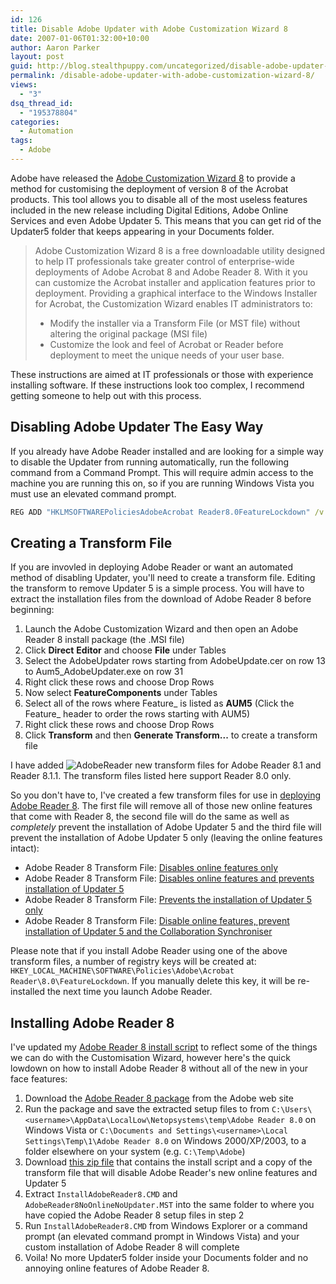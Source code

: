 ```yaml
---
id: 126
title: Disable Adobe Updater with Adobe Customization Wizard 8
date: 2007-01-06T01:32:00+10:00
author: Aaron Parker
layout: post
guid: http://blog.stealthpuppy.com/uncategorized/disable-adobe-updater-with-adobe-customization-wizard-8
permalink: /disable-adobe-updater-with-adobe-customization-wizard-8/
views:
  - "3"
dsq_thread_id:
  - "195378804"
categories:
  - Automation
tags:
  - Adobe
---
```

Adobe have released the [Adobe Customization Wizard 8](http://www.adobe.com/support/downloads/detail.jsp?ftpID=3564) to provide a method for customising the deployment of version 8 of the Acrobat products. This tool allows you to disable all of the most useless features included in the new release including Digital Editions, Adobe Online Services and even Adobe Updater 5. This means that you can get rid of the Updater5 folder that keeps appearing in your Documents folder.

> Adobe Customization Wizard 8 is a free downloadable utility designed to help IT professionals take greater control of enterprise-wide deployments of Adobe Acrobat 8 and Adobe Reader 8. With it you can customize the Acrobat installer and application features prior to deployment. Providing a graphical interface to the Windows Installer for Acrobat, the Customization Wizard enables IT administrators to:
> 
>   * Modify the installer via a Transform File (or MST file) without altering the original package (MSI file)
>   * Customize the look and feel of Acrobat or Reader before deployment to meet the unique needs of your user base.

These instructions are aimed at IT professionals or those with experience installing software. If these instructions look too complex, I recommend getting someone to help out with this process.

## Disabling Adobe Updater The Easy Way

If you already have Adobe Reader installed and are looking for a simple way to disable the Updater from running automatically, run the following command from a Command Prompt. This will require admin access to the machine you are running this on, so if you are running Windows Vista you must use an elevated command prompt.

```cmd
REG ADD "HKLMSOFTWAREPoliciesAdobeAcrobat Reader8.0FeatureLockdown" /v bUpdater /d 0 /t REG_DWORD /f
```

## Creating a Transform File

If you are invovled in deploying Adobe Reader or want an automated method of disabling Updater, you'll need to create a transform file. Editing the transform to remove Updater 5 is a simple process. You will have to extract the installation files from the download of Adobe Reader 8 before beginning:

  1. Launch the Adobe Customization Wizard and then open an Adobe Reader 8 install package (the .MSI file)
  2. Click **Direct** **Editor** and choose **File** under Tables
  3. Select the AdobeUpdater rows starting from AdobeUpdate.cer on row 13 to Aum5_AdobeUpdater.exe on row 31
  4. Right click these rows and choose Drop Rows
  5. Now select **FeatureComponents** under Tables
  6. Select all of the rows where Feature_ is listed as **AUM5** (Click the Feature_ header to order the rows starting with AUM5)
  7. Right click these rows and choose Drop Rows
  8. Click **Transform** and then **Generate Transform...** to create a transform file

I have added ![AdobeReader]({{site.baseurl}}/deployment/deploying-adobe-reader-81) new transform files for Adobe Reader 8.1 and Reader 8.1.1. The transform files listed here support Reader 8.0 only.

So you don't have to, I've created a few transform files for use in [deploying Adobe Reader 8](http://www.stealthpuppy.com/blogs/travelling/archive/2006/12/07/deploying-adobe-reader-8.aspx). The first file will remove all of those new online features that come with Reader 8, the second file will do the same as well as _completely_ prevent the installation of Adobe Updater 5 and the third file will prevent the installation of Adobe Updater 5 only (leaving the online features intact):

  * Adobe Reader 8 Transform File: [Disables online features only]({{site.baseurl}}/media/2007/01/AdobeReader8NoOnlineOnly.mst)
  * Adobe Reader 8 Transform File: [Disables online features and prevents installation of Updater 5]({{site.baseurl}}/media/2007/01/AdobeReader8NoOnlineNoUpdater.mst)
  * Adobe Reader 8 Transform File: [Prevents the installation of Updater 5 only]({{site.baseurl}}/media/2007/01/AdobeReader8NoUpdaterOnly.mst)
  * Adobe Reader 8 Transform File: [Disable online features, prevent installation of Updater 5 and the Collaboration Synchroniser]({{site.baseurl}}/media/2007/01/AdobeReader8NoOnlineNoUpdaterNoCollabSync.mst)

Please note that if you install Adobe Reader using one of the above transform files, a number of registry keys will be created at: `HKEY_LOCAL_MACHINE\SOFTWARE\Policies\Adobe\Acrobat Reader\8.0\FeatureLockdown`. If you manually delete this key, it will be re-installed the next time you launch Adobe Reader.

## Installing Adobe Reader 8

I've updated my [Adobe Reader 8 install script](http://www.stealthpuppy.com/blogs/travelling/pages/adobe-reader-8-0.aspx) to reflect some of the things we can do with the Customisation Wizard, however here's the quick lowdown on how to install Adobe Reader 8 without all of the new in your face features:

  1. Download the [Adobe Reader 8 package](http://ardownload.adobe.com/pub/adobe/reader/win/8.x/8.0/enu/AdbeRdr80_en_US.exe) from the Adobe web site
  2. Run the package and save the extracted setup files to from `C:\Users\<username>\AppData\LocalLow\Netopsystems\temp\Adobe Reader 8.0` on Windows Vista or `C:\Documents and Settings\<username>\Local Settings\Temp\1\Adobe Reader 8.0` on Windows 2000/XP/2003, to a folder elsewhere on your system (e.g. `C:\Temp\Adobe`)
  3. Download [this zip file]({{site.baseurl}}/media/2007/01/AdobeReader8Install.zip) that contains the install script and a copy of the transform file that will disable Adobe Reader's new online features and Updater 5
  4. Extract `InstallAdobeReader8.CMD` and `AdobeReader8NoOnlineNoUpdater.MST` into the same folder to where you have copied the Adobe Reader 8 setup files in step 2
  5. Run `InstallAdobeReader8.CMD` from Windows Explorer or a command prompt (an elevated command prompt in Windows Vista) and your custom installation of Adobe Reader 8 will complete
  6. Voila! No more Updater5 folder inside your Documents folder and no annoying online features of Adobe Reader 8.
